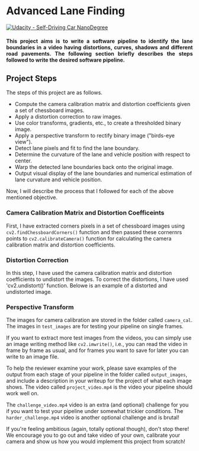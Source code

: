 # Advanced Lane Finding
[![Udacity - Self-Driving Car NanoDegree](https://s3.amazonaws.com/udacity-sdc/github/shield-carnd.svg)](http://www.udacity.com/drive)


#### <div style="text-align: justify">  This project aims is to write a software pipeline to identify the lane boundaries in a video having distortions, curves, shadows and different road pavements. The following section briefly describes the steps followed to write the desired software pipeline. </div>


## Project Steps

The steps of this project are as follows.

* Compute the camera calibration matrix and distortion coefficients given a set of chessboard images.
* Apply a distortion correction to raw images.
* Use color transforms, gradients, etc., to create a thresholded binary image.
* Apply a perspective transform to rectify binary image ("birds-eye view").
* Detect lane pixels and fit to find the lane boundary.
* Determine the curvature of the lane and vehicle position with respect to center.
* Warp the detected lane boundaries back onto the original image.
* Output visual display of the lane boundaries and numerical estimation of lane curvature and vehicle position.

Now, I will describe the process that I followed for each of the above mentioned objective.

### Camera Calibration Matrix and Distortion Coefficeints

First, I have extracted corners pixels in a set of chessboard images using `cv2.findChessboardCorners()` function and then passed these cornernrs points to `cv2.calibrateCamera()` function for calculating the camera calibration matrix and distortion coefficients. 

### Distortion Correction
In this step, I have used the camera calibration matrix and distortion coefficients to undistort the images. To correct the distortions, I have used 'cv2.undistort()' function. Belowe is an example of a distorted and undistorted image.

### Perspective Transform

The images for camera calibration are stored in the folder called `camera_cal`.  The images in `test_images` are for testing your pipeline on single frames.  


If you want to extract more test images from the videos, you can simply use an image writing method like `cv2.imwrite()`, i.e., you can read the video in frame by frame as usual, and for frames you want to save for later you can write to an image file.  

To help the reviewer examine your work, please save examples of the output from each stage of your pipeline in the folder called `output_images`, and include a description in your writeup for the project of what each image shows.    The video called `project_video.mp4` is the video your pipeline should work well on.  

The `challenge_video.mp4` video is an extra (and optional) challenge for you if you want to test your pipeline under somewhat trickier conditions.  The `harder_challenge.mp4` video is another optional challenge and is brutal!

If you're feeling ambitious (again, totally optional though), don't stop there!  We encourage you to go out and take video of your own, calibrate your camera and show us how you would implement this project from scratch!
